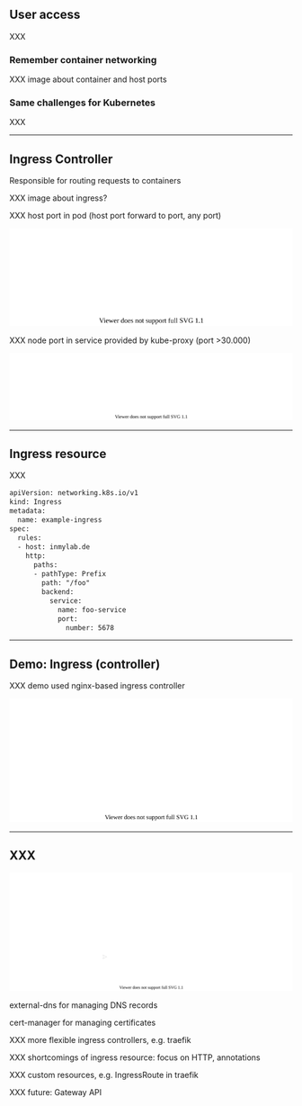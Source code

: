 ## User access

XXX

### Remember container networking

XXX image about container and host ports

### Same challenges for Kubernetes

XXX

---

## Ingress Controller

Responsible for routing requests to containers [](https://kubernetes.io/docs/concepts/services-networking/ingress-controllers/)

XXX image about ingress?

XXX host port in pod (host port forward to port, any port)

![](120_kubernetes/30_ingress/host_port.drawio.svg) <!-- .element: style="width: 30%;" -->

XXX node port in service provided by kube-proxy (port >30.000)

![](120_kubernetes/30_ingress/node_port.drawio.svg) <!-- .element: style="width: 45%;" -->

---

## Ingress resource

XXX [](https://kubernetes.io/docs/concepts/services-networking/ingress/)

```
apiVersion: networking.k8s.io/v1
kind: Ingress
metadata:
  name: example-ingress
spec:
  rules:
  - host: inmylab.de
    http:
      paths:
      - pathType: Prefix
        path: "/foo"
        backend:
          service:
            name: foo-service
            port:
              number: 5678
```

---

## Demo: Ingress (controller)

XXX demo used nginx-based ingress controller [](https://github.com/kubernetes/ingress-nginx)

![](120_kubernetes/30_ingress/demo.drawio.svg) <!-- .element: style="float: right; padding-left: 1em; width: 45%;" -->

---

## XXX

![](120_kubernetes/30_ingress/access.drawio.svg) <!-- .element: style="float: right; padding-left: 1em; width: 45%;" -->

external-dns for managing DNS records

cert-manager for managing certificates

XXX more flexible ingress controllers, e.g. traefik [](https://traefik.io/traefik/)

XXX shortcomings of ingress resource: focus on HTTP, annotations [](https://kubernetes.github.io/ingress-nginx/user-guide/nginx-configuration/annotations/)

XXX custom resources, e.g. IngressRoute in traefik

XXX future: Gateway API [](https://gateway-api.sigs.k8s.io/)
